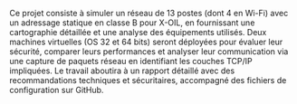 Ce projet consiste à simuler un réseau de 13 postes (dont 4 en Wi-Fi) avec un adressage statique en classe B pour X-OIL, en fournissant une cartographie détaillée et une analyse des équipements utilisés. Deux machines virtuelles (OS 32 et 64 bits) seront déployées pour évaluer leur sécurité, comparer leurs performances et analyser leur communication via une capture de paquets réseau en identifiant les couches TCP/IP impliquées. Le travail aboutira à un rapport détaillé avec des recommandations techniques et sécuritaires, accompagné des fichiers de configuration sur GitHub.
